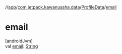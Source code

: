//[app](../../../index.md)/[com.jetpack.kawanusaha.data](../index.md)/[ProfileData](index.md)/[email](email.md)

# email

[androidJvm]\
val [email](email.md): [String](https://kotlinlang.org/api/latest/jvm/stdlib/kotlin/-string/index.html)
